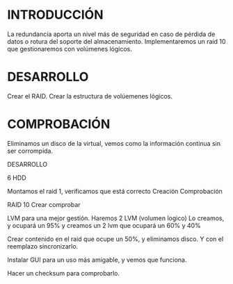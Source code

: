 # INTRODUCCIÓN
La redundancia aporta un nivel más de seguridad en caso de pérdida de datos o rotura del soporte del almacenamiento. Implementaremos un raid 10 que gestionaremos con volúmenes lógicos.

# DESARROLLO
Crear el RAID. Crear la estructura de volúemenes lógicos. 

# COMPROBACIÓN
Eliminamos un disco de la virtual, vemos como la información continua sin ser corrompida.


DESARROLLO 

6 HDD

Montamos el raid 1, verificamos que está correcto
 Creación
 Comprobación

RAID 10
 Crear
 comprobar

LVM para una mejor gestión. Haremos 2 LVM (volumen logico)
Lo creamos, y ocupará un 95%
y creamos un 2 lvm que ocupará un 60% y 40%

Crear contenido en el raid que ocupe un 50%, y eliminamos disco. Y con el reemplazo sincronizarlo.

Instalar GUI para un uso más amigable, y vemos que funciona.

Hacer un checksum para comprobarlo.
